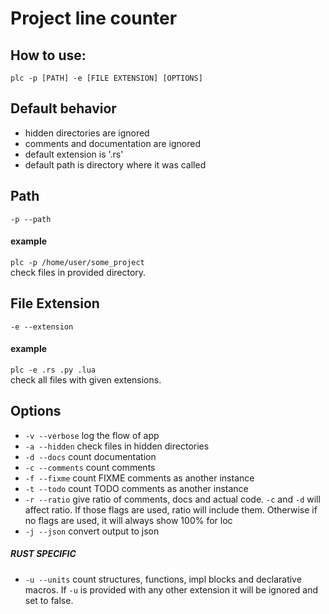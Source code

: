 # Project line counter

## How to use:<br>
`plc -p [PATH] -e [FILE EXTENSION] [OPTIONS]`

## Default behavior
- hidden directories are ignored
- comments and documentation are ignored
- default extension is '.rs'
- default path is directory where it was called

## Path
`-p --path`
#### example
`plc -p /home/user/some_project`<br/>
check files in provided directory.<br/>

## File Extension
`-e --extension`
#### example
`plc -e .rs .py .lua`<br/>
check all files with given extensions.<br/>

## Options
- `-v --verbose` log the flow of app
- `-a --hidden` check files in hidden directories
- `-d --docs` count documentation
- `-c --comments` count comments
- `-f --fixme` count FIXME comments as another instance
- `-t --todo` count TODO comments as another instance
- `-r --ratio` give ratio of comments, docs and actual code. `-c` and `-d` will affect ratio. If those flags are used, ratio will include them. Otherwise if no flags are used, it will always show 100% for loc
- `-j --json` convert output to json

##### RUST SPECIFIC
- `-u --units` count structures, functions, impl blocks and declarative macros. If `-u` is provided with any other extension it will be ignored and set to false.
